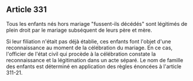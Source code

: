 Article 331
----
Tous les enfants nés hors mariage "fussent-ils décédés" sont légitimés de plein
droit par le mariage subséquent de leurs père et mère.

Si leur filiation n'était pas déjà établie, ces enfants font l'objet d'une
reconnaissance au moment de la célébration du mariage. En ce cas, l'officier de
l'état civil qui procède à la célébration constate la reconnaissance et la
légitimation dans un acte séparé. Le nom de famille des enfants est déterminé en
application des règles énoncées à l'article 311-21.

